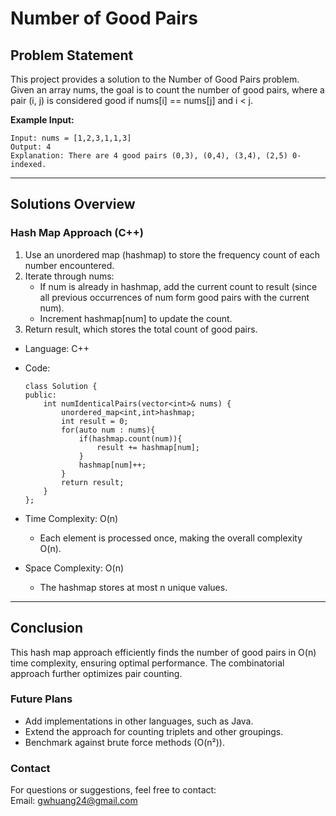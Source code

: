 # **Number of Good Pairs**

## **Problem Statement**
This project provides a solution to the Number of Good Pairs problem. Given an array nums, the goal is to count the number of good pairs, where a pair (i, j) is considered good if nums[i] == nums[j] and i < j.  

**Example Input:**
  ```
  Input: nums = [1,2,3,1,1,3]
  Output: 4
  Explanation: There are 4 good pairs (0,3), (0,4), (3,4), (2,5) 0-indexed.
  ```
---

## **Solutions Overview**

### **Hash Map Approach (C++)**
1. Use an unordered map (hashmap) to store the frequency count of each number encountered.
2. Iterate through nums:
   - If num is already in hashmap, add the current count to result (since all previous occurrences of num form good pairs with the current num).
   - Increment hashmap[num] to update the count.
3. Return result, which stores the total count of good pairs.
 
- Language: C++
- Code:
  ```
  class Solution {
  public:
      int numIdenticalPairs(vector<int>& nums) {
          unordered_map<int,int>hashmap;
          int result = 0;
          for(auto num : nums){
              if(hashmap.count(num)){
                  result += hashmap[num];
              }
              hashmap[num]++;
          }
          return result;
      }
  };
  ```
  
- Time Complexity: O(n)  
  - Each element is processed once, making the overall complexity O(n).
- Space Complexity: O(n)
  - The hashmap stores at most n unique values.
---

## **Conclusion**
This hash map approach efficiently finds the number of good pairs in O(n) time complexity, ensuring optimal performance. The combinatorial approach further optimizes pair counting.  

### **Future Plans**
- Add implementations in other languages, such as Java.
- Extend the approach for counting triplets and other groupings.
- Benchmark against brute force methods (O(n²)).
  
### **Contact**
For questions or suggestions, feel free to contact:  
Email: gwhuang24@gmail.com
